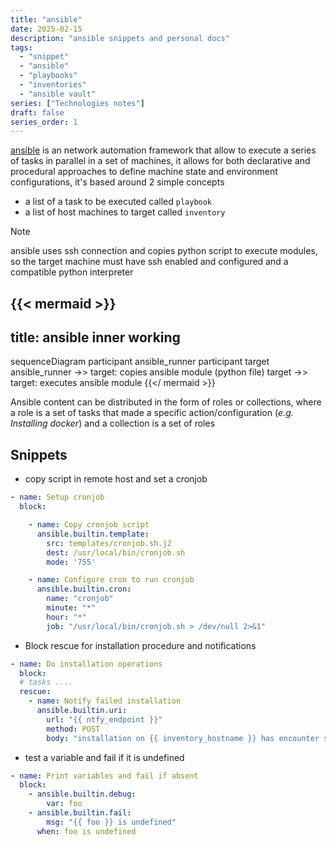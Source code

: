 ```yaml
---
title: "ansible"
date: 2025-02-15
description: "ansible snippets and personal docs"
tags:
  - "snippet"
  - "ansible"
  - "playbooks"
  - "inventories"
  - "ansible vault"
series: ["Technologies notes"]
draft: false
series_order: 1
---
```


[ansible](https://docs.ansible.com/) is an network automation framework that allow to execute a series of tasks in parallel in a set of machines, it allows for both declarative and procedural approaches to define machine state and environment configurations, it's based around 2 simple concepts

- a list of a task to be executed called `playbook`
- a list of host machines to target called `inventory`

> [!NOTE]
> ansible uses ssh connection and copies python script to execute modules, so the target machine must have ssh enabled and configured and a compatible python interpreter

{{< mermaid >}}
---
title: ansible inner working
---

sequenceDiagram
participant ansible_runner
participant target
ansible_runner ->> target: copies ansible module (python file)
target ->> target: executes ansible module
{{</ mermaid >}}

Ansible content can be distributed in the form of roles or collections, where a role is a set of tasks that made a specific action/configuration (*e.g. Installing docker*) and a collection is a set of roles

## Snippets

- copy script in remote host and set a cronjob

```yaml
- name: Setup cronjob
  block:

    - name: Copy cronjob script
      ansible.builtin.template:
        src: templates/cronjob.sh.j2
        dest: /usr/local/bin/cronjob.sh
        mode: '755'

    - name: Configure cron to run cronjob
      ansible.builtin.cron:
        name: "cronjob"
        minute: "*"
        hour: "*"
        job: "/usr/local/bin/cronjob.sh > /dev/null 2>&1"
```

- Block rescue for installation procedure and notifications

```yaml
- name: Do installation operations
  block:
  # tasks ....
  rescue:
    - name: Notify failed installation
      ansible.builtin.uri:
        url: "{{ ntfy_endpoint }}"
        method: POST
        body: "installation on {{ inventory_hostname }} has encounter some issues"
```

- test a variable and fail if it is undefined

```yaml
- name: Print variables and fail if absent
  block:
    - ansible.builtin.debug:
        var: foo
    - ansible.builtin.fail:
        msg: "{{ foo }} is undefined"
      when: foo is undefined
```
